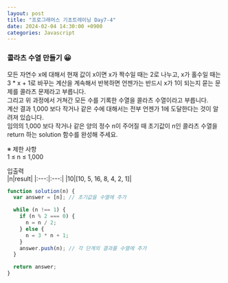 ```yaml
---
layout: post
title: "프로그래머스 기초트레이닝 Day7-4"
date: 2024-02-04 14:30:00 +0900
categories: Javascript
---
```


### 콜라츠 수열 만들기 😀

모든 자연수 x에 대해서 현재 값이 x이면 x가 짝수일 때는 2로 나누고, x가 홀수일 때는 3 \* x + 1로 바꾸는 계산을 계속해서 반복하면 언젠가는 반드시 x가 1이 되는지 묻는 문제를 콜라츠 문제라고 부릅니다.<br>
그리고 위 과정에서 거쳐간 모든 수를 기록한 수열을 콜라츠 수열이라고 부릅니다.<br>
계산 결과 1,000 보다 작거나 같은 수에 대해서는 전부 언젠가 1에 도달한다는 것이 알려져 있습니다.<br>
임의의 1,000 보다 작거나 같은 양의 정수 n이 주어질 때 초기값이 n인 콜라츠 수열을 return 하는 solution 함수를 완성해 주세요.<br>

※ 제한 사항<br>
1 ≤ n ≤ 1,000<br>

입출력 <br>
|n|result|
|:---:|:---:|
|10|[10, 5, 16, 8, 4, 2, 1]|

```javascript
function solution(n) {
  var answer = [n]; // 초기값을 수열에 추가

  while (n !== 1) {
    if (n % 2 === 0) {
      n = n / 2;
    } else {
      n = 3 * n + 1;
    }
    answer.push(n); // 각 단계의 결과를 수열에 추가
  }

  return answer;
}
```
